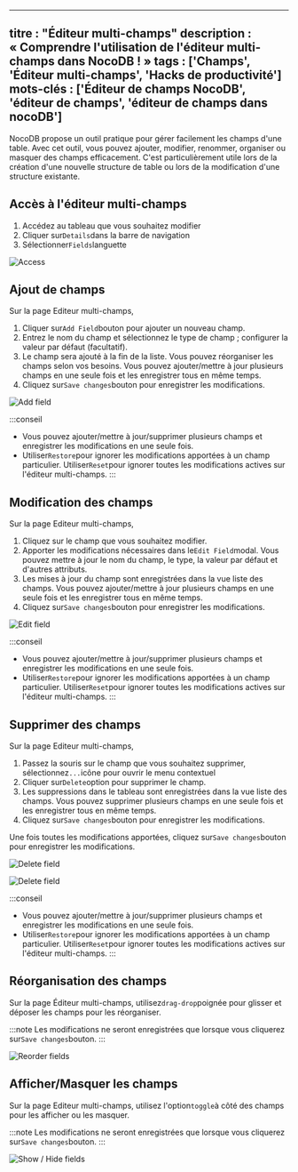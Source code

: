 ***

titre : "Éditeur multi-champs"
description : « Comprendre l'utilisation de l'éditeur multi-champs dans NocoDB ! »
tags : \['Champs', 'Éditeur multi-champs', 'Hacks de productivité']
mots-clés : \['Éditeur de champs NocoDB', 'éditeur de champs', 'éditeur de champs dans nocoDB']
-----------------------------------------------------------------------------------------------

NocoDB propose un outil pratique pour gérer facilement les champs d'une table. Avec cet outil, vous pouvez ajouter, modifier, renommer, organiser ou masquer des champs efficacement. C'est particulièrement utile lors de la création d'une nouvelle structure de table ou lors de la modification d'une structure existante.

## Accès à l'éditeur multi-champs

1. Accédez au tableau que vous souhaitez modifier
2. Cliquer sur`Details`dans la barre de navigation
3. Sélectionner`Fields`languette

![Access](/img/v2/fields/editor/editor-1.png)

## Ajout de champs

Sur la page Editeur multi-champs,

1. Cliquer sur`Add Field`bouton pour ajouter un nouveau champ.
2. Entrez le nom du champ et sélectionnez le type de champ ; configurer la valeur par défaut (facultatif).
3. Le champ sera ajouté à la fin de la liste. Vous pouvez réorganiser les champs selon vos besoins. Vous pouvez ajouter/mettre à jour plusieurs champs en une seule fois et les enregistrer tous en même temps.
4. Cliquez sur`Save changes`bouton pour enregistrer les modifications.

![Add field](/img/v2/fields/editor/editor-2.png)

:::conseil

* Vous pouvez ajouter/mettre à jour/supprimer plusieurs champs et enregistrer les modifications en une seule fois.
* Utiliser`Restore`pour ignorer les modifications apportées à un champ particulier. Utiliser`Reset`pour ignorer toutes les modifications actives sur l'éditeur multi-champs.
  :::

## Modification des champs

Sur la page Editeur multi-champs,

1. Cliquez sur le champ que vous souhaitez modifier.
2. Apporter les modifications nécessaires dans le`Edit Field`modal. Vous pouvez mettre à jour le nom du champ, le type, la valeur par défaut et d'autres attributs.
3. Les mises à jour du champ sont enregistrées dans la vue liste des champs. Vous pouvez ajouter/mettre à jour plusieurs champs en une seule fois et les enregistrer tous en même temps.
4. Cliquez sur`Save changes`bouton pour enregistrer les modifications.

![Edit field](/img/v2/fields/editor/editor-3.png)

:::conseil

* Vous pouvez ajouter/mettre à jour/supprimer plusieurs champs et enregistrer les modifications en une seule fois.
* Utiliser`Restore`pour ignorer les modifications apportées à un champ particulier. Utiliser`Reset`pour ignorer toutes les modifications actives sur l'éditeur multi-champs.
  :::

## Supprimer des champs

Sur la page Editeur multi-champs,

1. Passez la souris sur le champ que vous souhaitez supprimer, sélectionnez`...`icône pour ouvrir le menu contextuel
2. Cliquer sur`Delete`option pour supprimer le champ.
3. Les suppressions dans le tableau sont enregistrées dans la vue liste des champs. Vous pouvez supprimer plusieurs champs en une seule fois et les enregistrer tous en même temps.
4. Cliquez sur`Save changes`bouton pour enregistrer les modifications.

Une fois toutes les modifications apportées, cliquez sur`Save changes`bouton pour enregistrer les modifications.

![Delete field](/img/v2/fields/editor/editor-4.png)

![Delete field](/img/v2/fields/editor/editor-5.png)

:::conseil

* Vous pouvez ajouter/mettre à jour/supprimer plusieurs champs et enregistrer les modifications en une seule fois.
* Utiliser`Restore`pour ignorer les modifications apportées à un champ particulier. Utiliser`Reset`pour ignorer toutes les modifications actives sur l'éditeur multi-champs.
  :::

## Réorganisation des champs

Sur la page Éditeur multi-champs, utilisez`drag-drop`poignée pour glisser et déposer les champs pour les réorganiser.

:::note
Les modifications ne seront enregistrées que lorsque vous cliquerez sur`Save changes`bouton.
:::

![Reorder fields](/img/v2/fields/editor/editor-7.png)

## Afficher/Masquer les champs

Sur la page Editeur multi-champs, utilisez l'option`toggle`à côté des champs pour les afficher ou les masquer.

:::note
Les modifications ne seront enregistrées que lorsque vous cliquerez sur`Save changes`bouton.
:::

![Show / Hide fields](/img/v2/fields/editor/editor-6.png)

